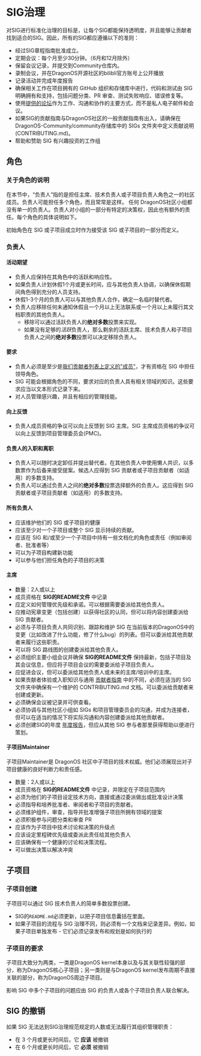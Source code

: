 # SIG治理

对SIG进行标准化治理的目标是，让每个SIG都能保持透明度，并且能够让贡献者找到适合的SIG。因此，所有的SIG都应遵循以下的准则：

- 经过SIG章程指南批准成立。
- 定期会议：每个月至少30分钟。（6月和12月除外）
- 保留会议记录，并提交到Community仓库内。
- 录制会议，并在DragonOS开源社区的bilibli官方账号上公开播放
- 记录活动并完成年度报告
- 确保相关工作在项目拥有的 GitHub 组织和存储库中进行，代码和测试由 SIG 明确拥有和支持，包括问题分类、PR 审查、测试失败响应、错误修复等。
- 使用[提供的论坛]作为工作、沟通和协作的主要方式，而不是私人电子邮件和会议。
- 如果SIG的贡献指南与DragonOS社区的一般贡献指南有出入，请确保在 DragonOS-Community/community存储库中的 SIGs 文件夹中定义贡献说明 (CONTRIBUTING.md)。
- 帮助和赞助 SIG 有兴趣投资的工作组

## 角色

### 关于角色的说明

在本节中，“负责人”指的是担任主席、技术负责人或子项目负责人角色之一的社区成员。负责人可能担任多个角色，而且常常是这样。
任何 DragonOS社区小组都没有单一的负责人。负责人对小组的一部分有特定的决策权，因此也有额外的责任。每个角色的具体说明如下。

初始角色在 SIG 或子项目成立时作为接受该 SIG 或子项目的一部分而定义。

### 负责人

#### 活动期望
- 负责人应保持在其角色中的活跃和响应性。
- 如果负责人计划休假1个月或更长时间，应与其他负责人协调，以确保休假期间角色得到充分的人员支持。
- 休假1-3个月的负责人可以与其他负责人合作，确定一名临时替代者。
- 负责人应移除任何未通知休假且一个月以上无法联系或一个月以上未履行其文档职责的其他负责人。
  - 移除可以通过活跃负责人的**绝对多数**投票来实现。
  - 如果没有足够的*活跃*负责人，那么剩余的活跃主席、技术负责人和子项目负责人之间的**绝对多数**投票可以决定移除负责人。


#### 要求
- 负责人必须是至少是[我们贡献者列表上定义的"成员"]，才有资格在 SIG 中担任领导角色。
- SIG 可能会根据角色的不同，要求对应的负责人具有相关领域的知识。这些要求应当以文本形式记录下来。
- 对人员管理感兴趣，并且有相应的管理技能。

#### 向上反馈

- 负责人成员资格的争议可以向上反馈到 SIG 主席。SIG 主席成员资格的争议可以向上反馈到项目管理委员会(PMC)。

#### 负责人的入职和离职
- 负责人可以随时决定卸任并提出替代者。在其他负责人中使用懒人共识，以多数票作为后备来接受提案。候选人应得到 SIG 贡献者或子项目贡献者（如适用）的多数支持。
- 负责人可以通过负责人之间的**绝对多数**投票选择额外的负责人。这应得到 SIG 贡献者或子项目贡献者（如适用）的多数支持。

#### 所有负责人
- 应该维护他们的 SIG 或子项目的健康
- 应该至少对一个子项目或整个 SIG 显示持续的贡献。
- 应该在 SIG 和/或至少一个子项目中持有一些文档化的角色或责任（例如审阅者、批准者等）
- 可以为子项目构建新功能
- 可以参与他们担任角色的子项目的决策

#### 主席
- 数量：2人或以上
- 成员资格在 **SIG的README文件** 中记录
- 应定义如何管理优先级和承诺。可以根据需要委派给其他负责人。
- 应推动宪章变更（包括创建）以获得社区的认同，但可以将内容创建委派给 SIG 贡献者。
- 必须与子项目负责人共同识别、跟踪和维护 SIG 在当前版本的DragonOS中的变更（比如改进了什么功能，修了什么bug）的列表。但可以委派给其他贡献者来履行这些职责。
- 可以将 SIG 路线图的创建委派给其他负责人。
- 必须组织主要小组会议并确保 **SIG的README文件** 保持最新，包括子项目及其会议信息，但应将子项目会议的需要委派给子项目负责人。
- 应促进会议，但可以委派给其他负责人或未来的主席/培训中的主席。
- 如果贡献者体验或入职知识与通用 [贡献者指南] 中的不同，必须在适当的 SIG 文件夹中确保有一个维护的 CONTRIBUTING.md 文档。可以委派给贡献者来创建或更新。
- 必须确保会议被记录并可供查看。
- 必须协调与其他社区小组如 SIGs 和项目管理委员会的沟通，并成为连接者，但可以在适当的情况下将实际沟通和内容创建委派给其他贡献者。
- 必须创建SIG的年度 [年度报告]，但应从其他 SIG 参与者那里获得帮助以便进行策划。

#### 子项目Maintainer

子项目Maintainer是 DragonOS 社区中子项目的技术权威。他们必须展现出对子项目健康的良好判断力和责任感。
- 数量：2人或以上
- 成员资格在 **SIG的README文件** 中记录，并限定在子项目范围内
- 必须为他们的子项目设定技术方向，直接或通过委派做出或批准设计决策
- 必须指导和培养批准者、审阅者和子项目的贡献者。
- 必须维护组件，审查，指导并批准增强子项目所拥有领域的提案
- 必须积极参与问题分类和审查 PR
- 应该作为子项目中技术讨论和决策的升级点
- 应该设定里程碑优先级或委派此责任给其他负责人
- 应该确保有一个健康的讨论和决策流程。
- 可以做出决策以解决冲突

## 子项目

### 子项目创建


子项目可以通过 SIG 技术负责人的简单多数投票创建。
- SIG的`README.md`必须更新，以把子项目信息囊括在里面。
- 如果子项目的流程与 SIG 治理不同，则必须有一个文档来记录差异。例如，如果子项目单独发布 - 它们必须记录发布和规划是如何执行的

### 子项目的要求

子项目大致分为两类，一类是DragonOS kernel本身以及与其关联性较强的部分，称为DragonOS核心子项目；另一类则是与DragonOS kernel发布周期不直接关联的部分，称为DragonOS周边子项目。

影响 SIG 中多个子项目的问题应由 SIG 的负责人或各个子项目负责人联合解决。

## SIG 的撤销

如果 SIG 无法达到SIG治理规范规定的人数或无法履行其组织管理职责：

- 在 3 个月或更长时间后，它 **应该** 被撤销
- 在 6 个月或更长时间后，它 **必须** 被撤销


[我们贡献者列表上定义的"成员"]: /governance/community-membership.md
[提供的论坛]: /communication/README.md
[贡献者指南]: /contributors/README.md
[年度报告]: /governance/annual-reports.md
